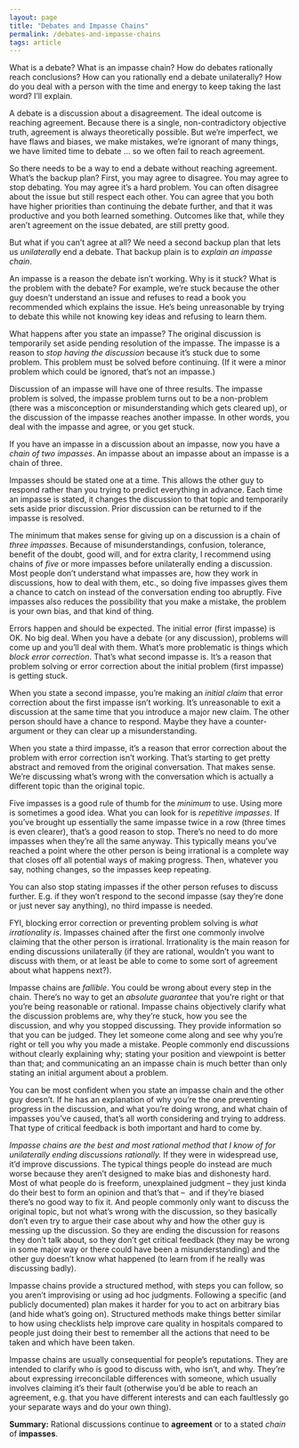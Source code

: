 ```yaml
---
layout: page
title: "Debates and Impasse Chains"
permalink: /debates-and-impasse-chains
tags: article
---
```


What is a debate? What is an impasse chain? How do debates rationally reach conclusions? How can you rationally end a debate unilaterally? How do you deal with a person with the time and energy to keep taking the last word? I’ll explain.

A debate is a discussion about a disagreement. The ideal outcome is reaching agreement. Because there is a single, non-contradictory objective truth, agreement is always theoretically possible. But we’re imperfect, we have flaws and biases, we make mistakes, we’re ignorant of many things, we have limited time to debate … so we often fail to reach agreement.

So there needs to be a way to end a debate without reaching agreement. What’s the backup plan? First, you may agree to disagree. You may agree to stop debating. You may agree it’s a hard problem. You can often disagree about the issue but still respect each other. You can agree that you both have higher priorities than continuing the debate further, and that it was productive and you both learned something. Outcomes like that, while they aren’t agreement on the issue debated, are still pretty good.

But what if you can’t agree at all? We need a second backup plan that lets us *unilaterally* end a debate. That backup plain is to *explain an impasse chain*.

An impasse is a reason the debate isn’t working. Why is it stuck? What is the problem with the debate? For example, we’re stuck because the other guy doesn’t understand an issue and refuses to read a book you recommended which explains the issue. He’s being unreasonable by trying to debate this while not knowing key ideas and refusing to learn them.

What happens after you state an impasse? The original discussion is temporarily set aside pending resolution of the impasse. The impasse is a reason to *stop having the discussion* because it’s stuck due to some problem. This problem must be solved before continuing. (If it were a minor problem which could be ignored, that’s not an impasse.)

Discussion of an impasse will have one of three results. The impasse problem is solved, the impasse problem turns out to be a non-problem (there was a misconception or misunderstanding which gets cleared up), or the discussion of the impasse reaches another impasse. In other words, you deal with the impasse and agree, or you get stuck.

If you have an impasse in a discussion about an impasse, now you have a *chain of two impasses*. An impasse about an impasse about an impasse is a chain of three.

Impasses should be stated one at a time. This allows the other guy to respond rather than you trying to predict everything in advance. Each time an impasse is stated, it changes the discussion to that topic and temporarily sets aside prior discussion. Prior discussion can be returned to if the impasse is resolved.

The minimum that makes sense for giving up on a discussion is a chain of *three impasses*. Because of misunderstandings, confusion, tolerance, benefit of the doubt, good will, and for extra clarity, I recommend using chains of *five* or more impasses before unilaterally ending a discussion. Most people don’t understand what impasses are, how they work in discussions, how to deal with them, etc., so doing five impasses gives them a chance to catch on instead of the conversation ending too abruptly. Five impasses also reduces the possibility that you make a mistake, the problem is your own bias, and that kind of thing.

Errors happen and should be expected. The initial error (first impasse) is OK. No big deal. When you have a debate (or any discussion), problems will come up and you’ll deal with them. What’s more problematic is things which *block error correction*. That’s what second impasse is. It’s a reason that problem solving or error correction about the initial problem (first impasse) is getting stuck.

When you state a second impasse, you’re making an *initial claim* that error correction about the first impasse isn’t working. It’s unreasonable to exit a discussion at the same time that you introduce a major new claim. The other person should have a chance to respond. Maybe they have a counter-argument or they can clear up a misunderstanding.

When you state a third impasse, it’s a reason that error correction about the problem with error correction isn’t working. That’s starting to get pretty abstract and removed from the original conversation. That makes sense. We’re discussing what’s wrong with the conversation which is actually a different topic than the original topic.

Five impasses is a good rule of thumb for the *minimum* to use. Using more is sometimes a good idea. What you can look for is *repetitive impasses*. If you’ve brought up essentially the same impasse twice in a row (three times is even clearer), that’s a good reason to stop. There’s no need to do more impasses when they’re all the same anyway. This typically means you’ve reached a point where the other person is being irrational is a complete way that closes off all potential ways of making progress. Then, whatever you say, nothing changes, so the impasses keep repeating.

You can also stop stating impasses if the other person refuses to discuss further. E.g. if they won’t respond to the second impasse (say they’re done or just never say anything), no third impasse is needed.

FYI, blocking error correction or preventing problem solving is *what irrationality is*. Impasses chained after the first one commonly involve claiming that the other person is irrational. Irrationality is the main reason for ending discussions unilaterally (if they are rational, wouldn’t you want to discuss with them, or at least be able to come to some sort of agreement about what happens next?).

Impasse chains are *fallible*. You could be wrong about every step in the chain. There’s no way to get an *absolute guarantee* that you’re right or that you’re being reasonable or rational. Impasse chains objectively clarify what the discussion problems are, why they’re stuck, how you see the discussion, and why you stopped discussing. They provide information so that you can be judged. They let someone come along and see why you’re right or tell you why you made a mistake. People commonly end discussions without clearly explaining why; stating your position and viewpoint is better than that; and communicating an an impasse chain is much better than only stating an initial argument about a problem.

You can be most confident when you state an impasse chain and the other guy doesn’t. If he has an explanation of why you’re the one preventing progress in the discussion, and what you’re doing wrong, and what chain of impasses you’ve caused, that’s all worth considering and trying to address. That type of critical feedback is both important and hard to come by.

*Impasse chains are the best and most rational method that I know of for unilaterally ending discussions rationally.* If they were in widespread use, it’d improve discussions. The typical things people do instead are much worse because they aren’t designed to make bias and dishonesty hard. Most of what people do is freeform, unexplained judgment – they just kinda do their best to form an opinion and that’s that –  and if they’re biased there’s no good way to fix it. And people commonly only want to discuss the original topic, but not what’s wrong with the discussion, so they basically don’t even try to argue their case about why and how the other guy is messing up the discussion. So they are ending the discussion for reasons they don’t talk about, so they don’t get critical feedback (they may be wrong in some major way or there could have been a misunderstanding) and the other guy doesn’t know what happened (to learn from if he really was discussing badly).

Impasse chains provide a structured method, with steps you can follow, so you aren’t improvising or using ad hoc judgments. Following a specific (and publicly documented) plan makes it harder for you to act on arbitrary bias (and hide what’s going on). Structured methods make things better similar to how using checklists help improve care quality in hospitals compared to people just doing their best to remember all the actions that need to be taken and which have been taken.

Impasse chains are usually consequential for people’s reputations. They are intended to clarify who is good to discuss with, who isn’t, and why. They’re about expressing irreconcilable differences with someone, which usually involves claiming it’s their fault (otherwise you’d be able to reach an agreement, e.g. that you have different interests and can each faultlessly go your separate ways and do your own thing).

**Summary:** Rational discussions continue to **agreement** or to a stated *chain* of **impasses**.